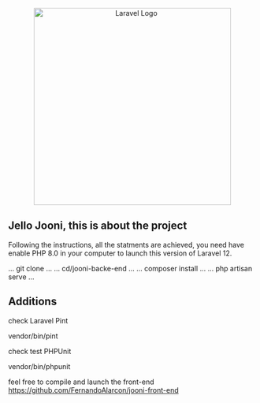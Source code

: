 <p align="center"><a href="https://laravel.com" target="_blank"><img src="https://raw.githubusercontent.com/laravel/art/master/logo-lockup/5%20SVG/2%20CMYK/1%20Full%20Color/laravel-logolockup-cmyk-red.svg" width="400" alt="Laravel Logo"></a></p>
 
</p>

## Jello Jooni, this is about the project

Following the instructions, all the statments are achieved, you need have enable PHP 8.0 in your computer to launch this version of Laravel 12.

... git clone ...
... cd/jooni-backe-end ...
... composer install ...
... php artisan serve ...

## Additions 

check Laravel Pint

vendor/bin/pint  

check test PHPUnit

vendor/bin/phpunit


feel free to compile and launch the front-end
https://github.com/FernandoAlarcon/jooni-front-end
 
